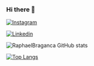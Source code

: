 ### Hi there 👋
[![Instagram](https://img.shields.io/badge/Instagram-E4405F?style=for-the-badge&logo=instagram&logoColor=white)](https://www.instagram.com/braganca_raphael/)

[![Linkedin](https://img.shields.io/badge/LinkedIn-0077B5?style=for-the-badge&logo=linkedin&logoColor=white)](https://www.linkedin.com/in/raphael-bragan%C3%A7a-40706a234/)

![RaphaelBraganca GitHub stats](https://github-readme-stats.vercel.app/api?username=devraphaelbraganca&show_icons=true&theme=radical)

[![Top Langs](https://github-readme-stats.vercel.app/api/top-langs/?username=devraphaelbraganca&layout=compact)](https://github.com/devraphaelbraganca/github-readme-stats)

